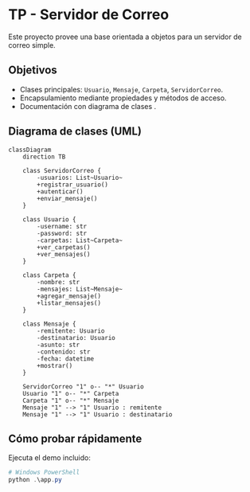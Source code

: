 # TP - Servidor de Correo

Este proyecto provee una base orientada a objetos para un servidor de correo simple.

## Objetivos

- Clases principales: `Usuario`, `Mensaje`, `Carpeta`, `ServidorCorreo`.
- Encapsulamiento mediante propiedades y métodos de acceso.
- Documentación con diagrama de clases .

## Diagrama de clases (UML)

```mermaid
classDiagram
    direction TB

    class ServidorCorreo {
        -usuarios: List~Usuario~
        +registrar_usuario()
        +autenticar()
        +enviar_mensaje()
    }

    class Usuario {
        -username: str
        -password: str
        -carpetas: List~Carpeta~
        +ver_carpetas()
        +ver_mensajes()
    }

    class Carpeta {
        -nombre: str
        -mensajes: List~Mensaje~
        +agregar_mensaje()
        +listar_mensajes()
    }

    class Mensaje {
        -remitente: Usuario
        -destinatario: Usuario
        -asunto: str
        -contenido: str
        -fecha: datetime
        +mostrar()
    }

    ServidorCorreo "1" o-- "*" Usuario
    Usuario "1" o-- "*" Carpeta
    Carpeta "1" o-- "*" Mensaje
    Mensaje "1" --> "1" Usuario : remitente
    Mensaje "1" --> "1" Usuario : destinatario
```

## Cómo probar rápidamente

Ejecuta el demo incluido:

```powershell
# Windows PowerShell
python .\app.py
```
